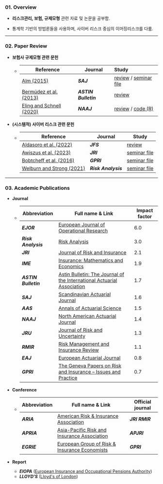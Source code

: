 ### 01. Overview 


- **리스크관리, 보험, 규제모형** 관련 자료 및 논문을 공부함.

- 통계학 기반의 방법론들을 사용하며, 사이버 리스크 중심의 이머징리스크를 다룸.

---
### 02. Paper Review

- **보험사 규제모형 관련 문헌**

  - | Reference                                                    | Journal              | Study                                                        |
    | ------------------------------------------------------------ | -------------------- | :----------------------------------------------------------- |
    | [Alm (2015)](https://www.tandfonline.com/doi/abs/10.1080/03461238.2013.787367) | ***SAJ***            | [review](https://github.com/kwoongbae/risk-management-papers/issues/36) / [seminar file](./review/Seminar_20240626.pdf) |
    | [Bermúdez et al. (2013)](https://www.cambridge.org/core/journals/astin-bulletin-journal-of-the-iaa/article/correlation-sensitivity-analysis-of-nonlife-underwriting-risk-in-solvency-capital-requirement-estimation/8C16299AF4E9DFCD13C5C7EA3697705E) | ***ASTIN Bulletin*** | [review](https://github.com/kwoongbae/risk-management-papers/issues/37) |
    | [Eling and Schnell (2020)](https://www.tandfonline.com/doi/abs/10.1080/10920277.2019.1641416) | ***NAAJ***           | [review](https://github.com/kwoongbae/risk-management-papers/issues/32) / [code (R)](https://github.com/kwoongbae/risk-management-papers/blob/main/code/Eling_and_Schnell_NAAJ_2020.r) |
  
- **(시스템적) 사이버 리스크 관련 문헌**

  - | Reference                                                    | Journal             | Study                                         |
    | ------------------------------------------------------------ | ------------------- | --------------------------------------------- |
    | [Aldasoro et al. (2022)](https://www.sciencedirect.com/science/article/abs/pii/S1572308922000171) | ***JFS***           | [review](./review/Aldasoro_JRS_2022.pdf)      |
    | [Awiszus et al. (2023)](https://arxiv.org/abs/2211.04762)    | ***JRI***           | [seminar file](./review/Seminar_20240125.pdf) |
    | [Bobtcheff et al. (2016)](https://link.springer.com/article/10.1057/grir.2016.1) | ***GPRI***          | [seminar file](./review/Seminar_20240524.pdf) |
    | [Welburn and Strong (2021)](https://onlinelibrary.wiley.com/doi/abs/10.1111/risa.13715) | ***Risk Analysis*** | [seminar file](./review/Seminar_20240321.pdf) |

---

### 03. Academic Publications


- **Journal**
  
  - | Abbreviation         | Full name & Link                                             | Impact factor |
    | -------------------- | ------------------------------------------------------------ | ------------- |
    | ***EJOR***           | [European Journal of Operational Research](https://www.sciencedirect.com/journal/european-journal-of-operational-research) | 6.0           |
    | ***Risk Analysis***  | [Risk Analysis](https://onlinelibrary.wiley.com/journal/15396924) | 3.0           |
    | ***JRI***            | [Journal of Risk and Insurance](https://onlinelibrary.wiley.com/journal/15396975) | 2.1           |
    | ***IME***            | [Insurance: Mathematics and Economics](https://www.sciencedirect.com/journal/insurance-mathematics-and-economics) | 1.9           |
    | ***ASTIN Bulletin*** | [Astin Bulletin: The Journal of the International Actuarial Association](https://www.cambridge.org/core/journals/astin-bulletin-journal-of-the-iaa) | 1.7           |
    | ***SAJ***            | [Scandinavian Actuarial Journal](https://www.tandfonline.com/toc/sact20/current) | 1.6           |
    | ***AAS***            | [Annals of Actuarial Science](https://www.cambridge.org/core/journals/annals-of-actuarial-science) | 1.5           |
    | ***NAAJ***           | [North American Actuarial Journal](https://www.tandfonline.com/toc/uaaj20/current) | 1.4           |
    | ***JRU***            | [Journal of Risk and Uncertainty](https://www.springer.com/journal/11166) | 1.3           |
    | ***RMIR***           | [Risk Management and Insurance Review](https://onlinelibrary.wiley.com/journal/15406296) | 1.1           |
    | ***EAJ***            | [European Actuarial Journal](https://link.springer.com/journal/13385) | 0.8           |
    | ***GPRI***           | [The Geneva Papers on Risk and Insurance – Issues and Practice](https://www.genevaassociation.org/publications/the-geneva-papers) | 0.7           |
- **Conference**
  - | Abbreviation | Full name & Link                                             | Official journal |
    | ------------ | ------------------------------------------------------------ | ---------------- |
    | ***ARIA***   | [American Risk & Insurance Association](https://www.aria.org/) | ***JRI RMIR***   |
    | ***APRIA***  | [Asia-Pacific Risk and Insurance Association](https://www.apria.org/) | ***APJRI***      |
    | ***EGRIE***  | [European Group of Risk & Insurance Economists](http://www.egrie.org/) | ***GPRI***       |
- **Report**

  - ***EIOPA*** ([European Insurance and Occupational Pensions Authority](https://www.eiopa.europa.eu/index_en))
  - ***LLOYD'S*** ([Lloyd's of London](https://www.lloyds.com/news-and-insights/risk-reports))

